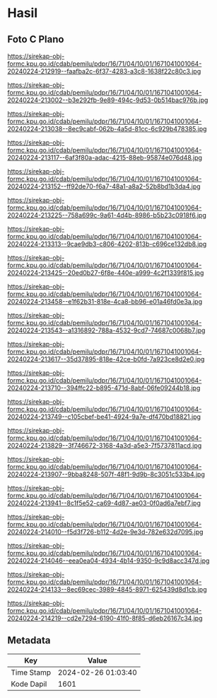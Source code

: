 # Hasil

## Foto C Plano

https://sirekap-obj-formc.kpu.go.id/cdab/pemilu/pdpr/16/71/04/10/01/1671041001064-20240224-212919--faafba2c-6f37-4283-a3c8-1638f22c80c3.jpg

https://sirekap-obj-formc.kpu.go.id/cdab/pemilu/pdpr/16/71/04/10/01/1671041001064-20240224-213002--b3e292fb-9e89-494c-9d53-0b514bac976b.jpg

https://sirekap-obj-formc.kpu.go.id/cdab/pemilu/pdpr/16/71/04/10/01/1671041001064-20240224-213038--8ec9cabf-062b-4a5d-81cc-6c929b478385.jpg

https://sirekap-obj-formc.kpu.go.id/cdab/pemilu/pdpr/16/71/04/10/01/1671041001064-20240224-213117--6af3f80a-adac-4215-88eb-95874e076d48.jpg

https://sirekap-obj-formc.kpu.go.id/cdab/pemilu/pdpr/16/71/04/10/01/1671041001064-20240224-213152--ff92de70-f6a7-48a1-a8a2-52b8bd1b3da4.jpg

https://sirekap-obj-formc.kpu.go.id/cdab/pemilu/pdpr/16/71/04/10/01/1671041001064-20240224-213225--758a699c-9a61-4d4b-8986-b5b23c0918f6.jpg

https://sirekap-obj-formc.kpu.go.id/cdab/pemilu/pdpr/16/71/04/10/01/1671041001064-20240224-213313--9cae9db3-c806-4202-813b-c696ce132db8.jpg

https://sirekap-obj-formc.kpu.go.id/cdab/pemilu/pdpr/16/71/04/10/01/1671041001064-20240224-213425--20ed0b27-6f8e-440e-a999-4c2f1339f815.jpg

https://sirekap-obj-formc.kpu.go.id/cdab/pemilu/pdpr/16/71/04/10/01/1671041001064-20240224-213458--e1f62b31-818e-4ca8-bb96-e01a46fd0e3a.jpg

https://sirekap-obj-formc.kpu.go.id/cdab/pemilu/pdpr/16/71/04/10/01/1671041001064-20240224-213543--a1316892-788a-4532-9cd7-74687c0068b7.jpg

https://sirekap-obj-formc.kpu.go.id/cdab/pemilu/pdpr/16/71/04/10/01/1671041001064-20240224-213617--35d37895-818e-42ce-b0fd-7a923ce8d2e0.jpg

https://sirekap-obj-formc.kpu.go.id/cdab/pemilu/pdpr/16/71/04/10/01/1671041001064-20240224-213710--394ffc22-b895-471d-8abf-06fe09244b18.jpg

https://sirekap-obj-formc.kpu.go.id/cdab/pemilu/pdpr/16/71/04/10/01/1671041001064-20240224-213749--c105cbef-be41-4924-9a7e-df470bd18821.jpg

https://sirekap-obj-formc.kpu.go.id/cdab/pemilu/pdpr/16/71/04/10/01/1671041001064-20240224-213829--3f746672-3168-4a3d-a5e3-7f5737811acd.jpg

https://sirekap-obj-formc.kpu.go.id/cdab/pemilu/pdpr/16/71/04/10/01/1671041001064-20240224-213907--9bba8248-507f-48f1-9d9b-8c3051c533b4.jpg

https://sirekap-obj-formc.kpu.go.id/cdab/pemilu/pdpr/16/71/04/10/01/1671041001064-20240224-213941--8c1f5e52-ca69-4d87-ae03-0f0ad6a7ebf7.jpg

https://sirekap-obj-formc.kpu.go.id/cdab/pemilu/pdpr/16/71/04/10/01/1671041001064-20240224-214010--f5d3f726-b112-4d2e-9e3d-782e632d7095.jpg

https://sirekap-obj-formc.kpu.go.id/cdab/pemilu/pdpr/16/71/04/10/01/1671041001064-20240224-214046--eea0ea04-4934-4b14-9350-9c9d8acc347d.jpg

https://sirekap-obj-formc.kpu.go.id/cdab/pemilu/pdpr/16/71/04/10/01/1671041001064-20240224-214133--8ec69cec-3989-4845-8971-625439d8d1cb.jpg

https://sirekap-obj-formc.kpu.go.id/cdab/pemilu/pdpr/16/71/04/10/01/1671041001064-20240224-214219--cd2e7294-6190-41f0-8f85-d6eb26167c34.jpg


## Metadata

| Key        | Value               |
| ---------- | ------------------- |
| Time Stamp | 2024-02-26 01:03:40 |
| Kode Dapil | 1601                |



